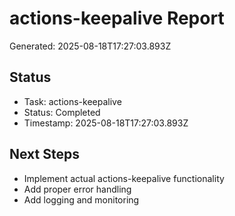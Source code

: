 # actions-keepalive Report

Generated: 2025-08-18T17:27:03.893Z

## Status
- Task: actions-keepalive
- Status: Completed
- Timestamp: 2025-08-18T17:27:03.893Z

## Next Steps
- Implement actual actions-keepalive functionality
- Add proper error handling
- Add logging and monitoring
